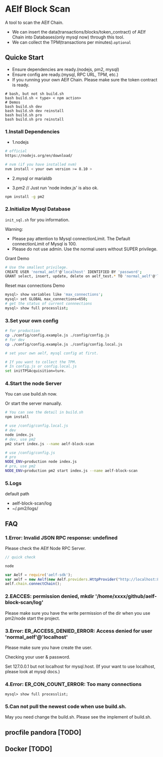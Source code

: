 # AElf Block Scan

A tool to scan the AElf Chain.

- We can insert the data(transactions/blocks/token_contract) of AElf Chain into Databases(only mysql now) through this tool.
- We can collect the TPM(transactions per minutes).`optional`

## Quicke Start

- Ensure dependencies are ready.(nodejs, pm2, mysql)
- Ensure config are ready.(mysql, RPC URL, TPM, etc.)
- If you running your own AElf Chain. Please make sure the token contract is ready.

```shell
# bash, but not sh build.sh
bash build.sh < type> < npm action>
# Demos
bash build.sh dev
bash build.sh dev reinstall
bash build.sh pro
bash build.sh pro reinstall
```

### 1.Install Dependencies

- 1.nodejs
```bash
# official
https://nodejs.org/en/download/

# nvm (if you have installed nvm)
nvm install < your own version >= 8.10 >
```

- 2.mysql or marialdb

- 3.pm2 // Just run 'node index.js' is also ok.
```bash
npm install -g pm2
```

### 2.Initialize Mysql Database

`init_sql.sh` for you information.

Warning:

- Please pay attention to Mysql connectionLimit. The Default connectionLimit of Mysql is 100.
- Please do not use admin. Use the normal users without SUPER privilege.

Grant Demo

```bash
# Use the smallest privilege.
CREATE USER 'normal_aelf'@'localhost' IDENTIFIED BY 'password';
GRANT select, insert, update, delete on aelf_test.* TO 'normal_aelf'@'localhost';
```

Reset max connections Demo

```bash
mysql> show variables like 'max_connections';
mysql> set GLOBAL max_connections=650;
# get the status of current connnections
mysql> show full processlist;
```

### 3.Set your own config

```bash
# for production
cp ./config/config.example.js ./config/config.js
# for dev
cp ./config/config.example.js ./config/config.local.js

# set your own aelf, mysql config at first.

# If you want to collect the TPM.
# In config.js or config.local.js
set initTPSAcquisition=ture.
```

### 4.Start the node Server

You can use build.sh now.

Or start the server manually.

```bash
# You can see the detail in build.sh
npm install

# use /config/config.local.js
# dev
node index.js
# dev, use pm2
pm2 start index.js --name aelf-block-scan

# use /config/config.js
# pro
NODE_ENV=production node index.js
# pro, use pm2
NODE_ENV=production pm2 start index.js --name aelf-block-scan
```

### 5.Logs

default path

- aelf-block-scan/log
- ~/.pm2/logs/

## FAQ

### 1.Error: Invalid JSON RPC response: undefined

Please check the AElf Node RPC Server.

```javascript
// quick check

node

var Aelf = require('aelf-sdk');
var aelf = new Aelf(new Aelf.providers.HttpProvider("http://localhost:8000/chain"));
aelf.chain.connectChain();
```

### 2.EACCES: permission denied, mkdir '/home/xxxx/github/aelf-block-scan/log'

Please make sure you have the write permission of the dir when you use pm2/node start the project.

### 3.Error: ER_ACCESS_DENIED_ERROR: Access denied for user 'normal_aelf'@'localhost'

Please make sure you have create the user.

Checking your user & password.

Set 127.0.0.1 but not localhost for mysql.host.
(If your want to use localhost, please look at mysql docs.)

### 4.Error: ER_CON_COUNT_ERROR: Too many connections

```mysql
mysql> show full processlist;
```

### 5.Can not pull the newest code when use build.sh.

May you need change the build.sh. Please see the implement of build.sh.

## procfile pandora [TODO]

## Docker [TODO]